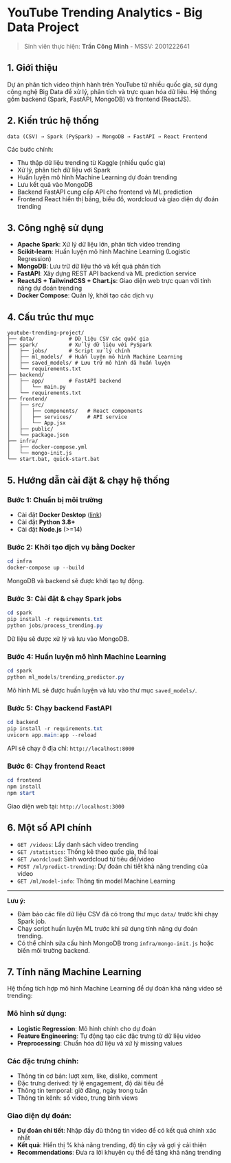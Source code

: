 # YouTube Trending Analytics - Big Data Project

> Sinh viên thực hiện: **Trần Công Minh** - MSSV: 2001222641

## 1. Giới thiệu

Dự án phân tích video thịnh hành trên YouTube từ nhiều quốc gia, sử dụng công nghệ Big Data để xử lý, phân tích và trực quan hóa dữ liệu. Hệ thống gồm backend (Spark, FastAPI, MongoDB) và frontend (ReactJS).

## 2. Kiến trúc hệ thống

```
data (CSV) → Spark (PySpark) → MongoDB → FastAPI → React Frontend
```

Các bước chính:

- Thu thập dữ liệu trending từ Kaggle (nhiều quốc gia)
- Xử lý, phân tích dữ liệu với Spark
- Huấn luyện mô hình Machine Learning dự đoán trending
- Lưu kết quả vào MongoDB
- Backend FastAPI cung cấp API cho frontend và ML prediction
- Frontend React hiển thị bảng, biểu đồ, wordcloud và giao diện dự đoán trending

## 3. Công nghệ sử dụng

- **Apache Spark**: Xử lý dữ liệu lớn, phân tích video trending
- **Scikit-learn**: Huấn luyện mô hình Machine Learning (Logistic Regression)
- **MongoDB**: Lưu trữ dữ liệu thô và kết quả phân tích
- **FastAPI**: Xây dựng REST API backend và ML prediction service
- **ReactJS + TailwindCSS + Chart.js**: Giao diện web trực quan với tính năng dự đoán trending
- **Docker Compose**: Quản lý, khởi tạo các dịch vụ

## 4. Cấu trúc thư mục

```
youtube-trending-project/
├── data/           # Dữ liệu CSV các quốc gia
├── spark/          # Xử lý dữ liệu với PySpark
│   ├── jobs/       # Script xử lý chính
│   ├── ml_models/  # Huấn luyện mô hình Machine Learning
│   ├── saved_models/ # Lưu trữ mô hình đã huấn luyện
│   └── requirements.txt
├── backend/
│   ├── app/        # FastAPI backend
│   │   └── main.py
│   └── requirements.txt
├── frontend/
│   ├── src/
│   │   ├── components/   # React components
│   │   ├── services/     # API service
│   │   └── App.jsx
│   ├── public/
│   └── package.json
├── infra/
│   ├── docker-compose.yml
│   └── mongo-init.js
└── start.bat, quick-start.bat
```

## 5. Hướng dẫn cài đặt & chạy hệ thống

### Bước 1: Chuẩn bị môi trường

- Cài đặt **Docker Desktop** ([link](https://www.docker.com/products/docker-desktop))
- Cài đặt **Python 3.8+**
- Cài đặt **Node.js** (>=14)

### Bước 2: Khởi tạo dịch vụ bằng Docker

```powershell
cd infra
docker-compose up --build
```

MongoDB và backend sẽ được khởi tạo tự động.

### Bước 3: Cài đặt & chạy Spark jobs

```powershell
cd spark
pip install -r requirements.txt
python jobs/process_trending.py
```

Dữ liệu sẽ được xử lý và lưu vào MongoDB.

### Bước 4: Huấn luyện mô hình Machine Learning

```powershell
cd spark
python ml_models/trending_predictor.py
```

Mô hình ML sẽ được huấn luyện và lưu vào thư mục `saved_models/`.

### Bước 5: Chạy backend FastAPI

```powershell
cd backend
pip install -r requirements.txt
uvicorn app.main:app --reload
```

API sẽ chạy ở địa chỉ: `http://localhost:8000`

### Bước 6: Chạy frontend React

```powershell
cd frontend
npm install
npm start
```

Giao diện web tại: `http://localhost:3000`

## 6. Một số API chính

- `GET /videos`: Lấy danh sách video trending
- `GET /statistics`: Thống kê theo quốc gia, thể loại
- `GET /wordcloud`: Sinh wordcloud từ tiêu đề/video
- `POST /ml/predict-trending`: Dự đoán chi tiết khả năng trending của video
- `GET /ml/model-info`: Thông tin model Machine Learning

---

**Lưu ý:**

- Đảm bảo các file dữ liệu CSV đã có trong thư mục `data/` trước khi chạy Spark job.
- Chạy script huấn luyện ML trước khi sử dụng tính năng dự đoán trending.
- Có thể chỉnh sửa cấu hình MongoDB trong `infra/mongo-init.js` hoặc biến môi trường backend.

## 7. Tính năng Machine Learning

Hệ thống tích hợp mô hình Machine Learning để dự đoán khả năng video sẽ trending:

### Mô hình sử dụng:
- **Logistic Regression**: Mô hình chính cho dự đoán
- **Feature Engineering**: Tự động tạo các đặc trưng từ dữ liệu video
- **Preprocessing**: Chuẩn hóa dữ liệu và xử lý missing values

### Các đặc trưng chính:
- Thông tin cơ bản: lượt xem, like, dislike, comment
- Đặc trưng derived: tỷ lệ engagement, độ dài tiêu đề
- Thông tin temporal: giờ đăng, ngày trong tuần
- Thông tin kênh: số video, trung bình views

### Giao diện dự đoán:
- **Dự đoán chi tiết**: Nhập đầy đủ thông tin video để có kết quả chính xác nhất
- **Kết quả**: Hiển thị % khả năng trending, độ tin cậy và gợi ý cải thiện
- **Recommendations**: Đưa ra lời khuyên cụ thể để tăng khả năng trending
